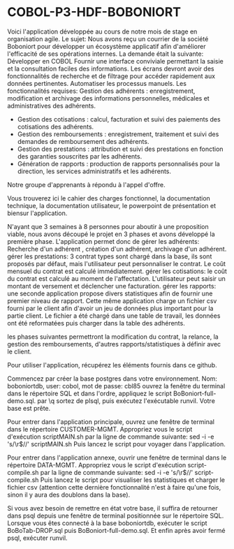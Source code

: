 
# COBOL-P3-HDF-BOBONIORT

Voici l'application développée au cours de notre mois de stage en organisation agile.
Le sujet: Nous avons reçu un courrier de la société Boboniort pour développer un écosystème applicatif afin d'améliorer l'efficacité de ses opérations internes.
La demande était la suivante:
Développer en COBOL
Fournir une interface conviviale permettant la saisie et la consultation faciles des informations.
Les écrans devront avoir des fonctionnalités de recherche et de filtrage pour accéder rapidement aux données pertinentes.
Automatiser les processus manuels.
Les fonctionnalités requises:
Gestion des adhérents : enregistrement, modification et archivage des informations personnelles,
médicales et administratives des adhérents.
- Gestion des cotisations : calcul, facturation et suivi des paiements des cotisations des adhérents.
- Gestion des remboursements : enregistrement, traitement et suivi des demandes de
remboursement des adhérents.
- Gestion des prestations : attribution et suivi des prestations en fonction des garanties souscrites par
les adhérents.
- Génération de rapports : production de rapports personnalisés pour la direction, les services
administratifs et les adhérents.

Notre groupe d'apprenants à répondu à l'appel d'offre.

Vous trouverez ici le cahier des charges fonctionnel, la documentation technique, la documentation utilisateur, le powerpoint de présentation et biensur l'application.

N'ayant que 3 semaines à 8 personnes pour aboutir à une proposition viable, nous avons découpé le projet en 3 phases et avons développé la première phase.
L'application permet donc de 
gérer les adhérents: Recherche d'un adhérent , création d'un adhérent, archivage d'un adhérent.
gérer les prestations: 3 contrat types sont chargé dans la base, ils sont proposés par défaut, mais l'utilisateur peut personnaliser le contrat. Le coût mensuel du contrat est calculé immédiatement.
gérer les cotisations: le coût du contrat est calculé au moment de l'affectation. L'utilisateur peut saisir un montant de versement et déclencher une facturation.
gérer les rapports: une seconde application propose divers statistiques afin de fournir une premier niveau de rapport.
Cette même application charge un fichier csv fourni par le client afin d'avoir un jeu de données plus important pour la partie client. Le fichier a été chargé dans une table de travail, les données ont été reformatées puis charger dans la table des adhérents.  

les phases suivantes permettront la modification du contrat, la relance, la gestion des remboursements, d'autres rapports/statistiques à définir avec le client.

Pour utiliser l'application, récupérez les éléments fournis dans ce github.

Commencez par créer la base postgres dans votre environnement.
Nom: boboniortdb, user: cobol, mot de passe: cbl85
ouvrez la fenêtre du terminal dans le répertoire SQL et dans l'ordre, appliquez le script BoBoniort-full-demo.sql.
par \q sortez de plsql, puis exécutez l'exécutable runvil.
Votre base est prête.

Pour entrer dans l'application principale, ouvrez une fenêtre de terminal dans le répertoire CUSTOMER-MGMT. 
Appropriez vous le script d'exécution scriptMAIN.sh par la ligne de commande suivante: sed -i -e 's/\r$//' scriptMAIN.sh
Puis lancez le script pour voyager dans l'application.

Pour entrer dans l'application annexe, ouvrir une fenêtre de terminal dans le répertoire DATA-MGMT. 
Appropriez vous le script d'exécution script-compile.sh par la ligne de commande suivante: sed -i -e 's/\r$//' script-compile.sh
Puis lancez le script pour visualiser les statistiques et charger le fichier csv (attention cette dernière fonctionnalité n'est à faire qu'une fois, sinon il y aura des doublons dans la base).

Si vous avez besoin de remettre en état votre base, il suffira de retourner dans psql depuis une fenêtre de terminal positionnée sur le répertoire SQL.
Lorsque vous êtes connecté à la base boboniortdb, exécuter le script BoBoTab-DROP.sql puis BoBoniort-full-demo.sql. Et enfin après avoir fermé psql, exécuter runvil.



